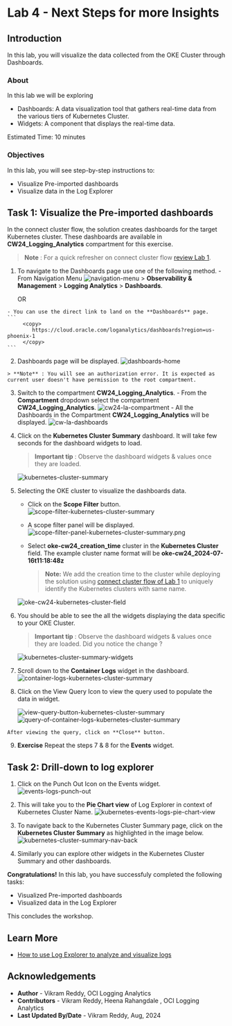 # Lab 4 - Next Steps for more Insights

## Introduction

In this lab, you will visualize the data collected from the OKE Cluster through Dashboards.

### About
In this lab we will be exploring

  - Dashboards: A data visualization tool that gathers real-time data from the various tiers of Kubernetes Cluster.
  - Widgets: A component that displays the real-time data.

Estimated Time: 10 minutes

### Objectives

In this lab, you will see step-by-step instructions to:

   - Visualize Pre-imported dashboards
   - Visualize data in the Log Explorer


## Task 1: Visualize the Pre-imported dashboards

  In the connect cluster flow, the solution creates dashboards for the target Kubernetes cluster. These dashboards are available in **CW24\_Logging\_Analytics** compartment for this exercise.
  > **Note** : For a quick refresher on connect cluster flow [review Lab 1](?lab=connect-cluster-flow).

  1. To navigate to the Dashboards page use one of the following method.
    - From Navigation Menu ![navigation-menu](images/navigation-menu.png) > **Observability & Management** > **Logging Analytics** > **Dashboards**.
   
        OR
   
    - You can use the direct link to land on the **Dashboards** page.
    ```
         <copy>
            https://cloud.oracle.com/loganalytics/dashboards?region=us-phoenix-1
         </copy>   
    ```
  2. Dashboards page will be displayed.
   ![dashboards-home](images/dashboards-home.png) 

    > **Note** : You will see an authorization error. It is expected as current user doesn't have permission to the root compartment.

  3. Switch to the compartment **CW24\_Logging\_Analytics**.
    - From the **Compartment** dropdown select the compartment **CW24\_Logging\_Analytics**.
      ![cw24-la-compartment](images/cw24-la-compartment.png)
    - All the Dashboards in the Compartment **CW24\_Logging\_Analytics** will be displayed.
      ![cw-la-dashboards](images/cw-la-dashboards.png)

  4. Click on the **Kubernetes Cluster Summary** dashboard. It will take few seconds for the dashboard widgets to load.
      > **Important tip** : Observe the dashboard widgets & values once they are loaded.
      
      ![kubernetes-cluster-summary](images/kubernetes-cluster-summary.png)

  5. Selecting the OKE cluster to visualize the dashboards data. 
      - Click on the **Scope Filter** button.
        ![scope-filter-kubernetes-cluster-summary](images/scope-filter-kubernetes-cluster-summary.png)
      - A scope filter panel will be displayed.
        ![scope-filter-panel-kubernetes-cluster-summary.png](images/scope-filter-panel-kubernetes-cluster-summary.png)
      - Select **oke-cw24\_creation\_time** cluster in the **Kubernetes Cluster** field. The example cluster name format will be **oke-cw24_2024-07-16t11:18:48z**
            
          > **Note:** We add the creation time to the cluster while deploying the solution using [connect cluster flow of Lab 1](?lab=connect-cluster-flow) to uniquely identify the Kubernetes clusters with same name.
        
      ![oke-cw24-kubernetes-cluster-field](images/oke-cw24-kubernetes-cluster-field.png) 
         
  6. You should be able to see the all the widgets displaying the data specific to your OKE Cluster.
      > **Important tip** : Observe the dashboard widgets & values once they are loaded. Did you notice the change ?
      
      ![kubernetes-cluster-summary-widgets](images/kubernetes-cluster-summary-widgets.png)

  7. Scroll down to the **Container Logs** widget in the dashboard.
      ![container-logs-kubernetes-cluster-summary](images/container-logs-kubernetes-cluster-summary.png)    

  8. Click on the View Query Icon to view the query used to populate the data in widget.

      ![view-query-button-kubernetes-cluster-summary](images/view-query-button-kubernetes-cluster-summary.png)
      ![query-of-container-logs-kubernetes-cluster-summary](images/query-of-container-logs-kubernetes-cluster-summary.png)

    After viewing the query, click on **Close** button.

  9. **Exercise** Repeat the steps 7 & 8 for the **Events** widget.  

   



## Task 2: Drill-down to log explorer 
  1. Click on the Punch Out Icon on the Events widget.
      ![events-logs-punch-out](images/events-logs-punch-out.png) 

  2. This will take you to the **Pie Chart view** of Log Explorer in context of Kubernetes Cluster Name.
    ![kubernetes-events-logs-pie-chart-view](images/kubernetes-events-logs-pie-chart-view.png)
 
  3. To navigate back to the Kubernetes Cluster Summary page, click on the **Kubernetes Cluster Summary** as highlighted in the image below.
    ![kubernetes-cluster-summary-nav-back](images/kubernetes-cluster-summary-nav-back.png)

  4. Similarly you can explore other widgets in the Kubernetes Cluster Summary and other dashboards. 


**Congratulations!** In this lab, you have successfuly completed the following tasks:
  - Visualized Pre-imported dashboards
  - Visualized data in the Log Explorer
  
  This concludes the workshop.

## Learn More
  * [How to use Log Explorer to analyze and visualize logs](https://livelabs.oracle.com/pls/apex/r/dbpm/livelabs/run-workshop?p210_wid=3887)  


## Acknowledgements
* **Author** - Vikram Reddy, OCI Logging Analytics
* **Contributors** -  Vikram Reddy, Heena Rahangdale , OCI Logging Analytics
* **Last Updated By/Date** - Vikram Reddy, Aug, 2024
